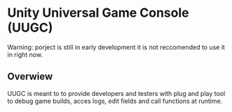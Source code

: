 # Unity Universal Game Console (UUGC)

Warning: porject is still in early development it is not reccomended to use it in right now.

## Overwiew
UUGC is meant to to provide developers and testers with plug and play tool to debug game builds, acces logs, edit fields and call functions at runtime.

